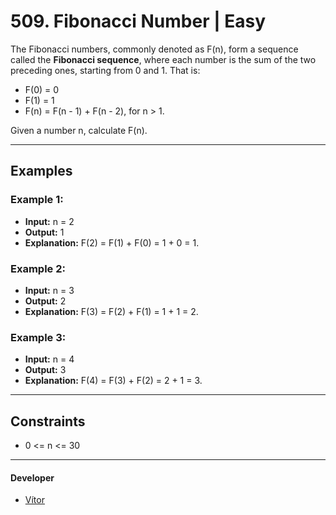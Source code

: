 # 509. Fibonacci Number | Easy

The Fibonacci numbers, commonly denoted as F(n), form a sequence called the **Fibonacci sequence**, where each number is the sum of the two preceding ones, starting from 0 and 1. That is:

- F(0) = 0  
- F(1) = 1  
- F(n) = F(n - 1) + F(n - 2), for n > 1.

Given a number n, calculate F(n).

---

## Examples

### Example 1:

- **Input:** n = 2  
- **Output:** 1  
- **Explanation:** F(2) = F(1) + F(0) = 1 + 0 = 1.

### Example 2:

- **Input:** n = 3  
- **Output:** 2  
- **Explanation:** F(3) = F(2) + F(1) = 1 + 1 = 2.

### Example 3:

- **Input:** n = 4  
- **Output:** 3  
- **Explanation:** F(4) = F(3) + F(2) = 2 + 1 = 3.

---

## Constraints

- 0 <= n <= 30

---

#### Developer

- [Vítor](https://github.com/euvitorti)